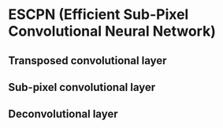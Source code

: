 # ESCPN (Efficient Sub-Pixel Convolutional Neural Network)

## Transposed convolutional layer
## Sub-pixel convolutional layer
## Deconvolutional layer
